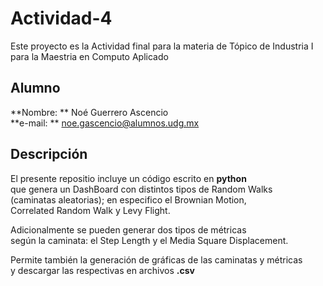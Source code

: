 # Actividad-4
Este proyecto es la Actividad final para la materia de 
Tópico de Industria I para la Maestria en Computo Aplicado 

## Alumno
**Nombre: ** Noé Guerrero Ascencio  
**e-mail: ** noe.gascencio@alumnos.udg.mx  

## Descripción
El presente repositio incluye un código escrito en **python**  
que genera un DashBoard con distintos tipos de Random Walks  
(caminatas aleatorias); en especifico el Brownian Motion,  
Correlated Random Walk y Levy Flight.

Adicionalmente se pueden generar dos tipos de métricas  
según la caminata: el Step Length y el Media Square Displacement.

Permite también la generación de gráficas de las caminatas y métricas  
y descargar las respectivas en archivos **.csv** 
